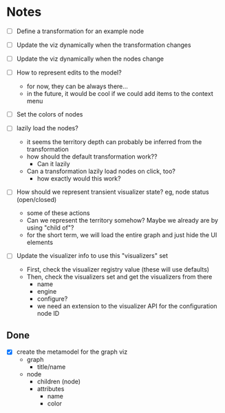 # Notes
- [ ] Define a transformation for an example node

- [ ] Update the viz dynamically when the transformation changes

- [ ] Update the viz dynamically when the nodes change

- [ ] How to represent edits to the model?
    - for now, they can be always there...
    - in the future, it would be cool if we could add items to the context menu

- [ ] Set the colors of nodes

- [ ] lazily load the nodes?
    - it seems the territory depth can probably be inferred from the transformation
    - how should the default transformation work??
        - Can it lazily
    - Can a transformation lazily load nodes on click, too?
        - how exactly would this work?

- [ ] How should we represent transient visualizer state? eg, node status (open/closed)
    - some of these actions
    - Can we represent the territory somehow? Maybe we already are by using "child of"?
    - for the short term, we will load the entire graph and just hide the UI elements

- [ ] Update the visualizer info to use this "visualizers" set
    - First, check the visualizer registry value (these will use defaults)
    - Then, check the visualizers set and get the visualizers from there
        - name
        - engine
        - configure?
        - we need an extension to the visualizer API for the configuration node ID

## Done
- [x] create the metamodel for the graph viz
    - graph
        - title/name
    - node
        - children (node)
        - attributes
            - name
            - color

